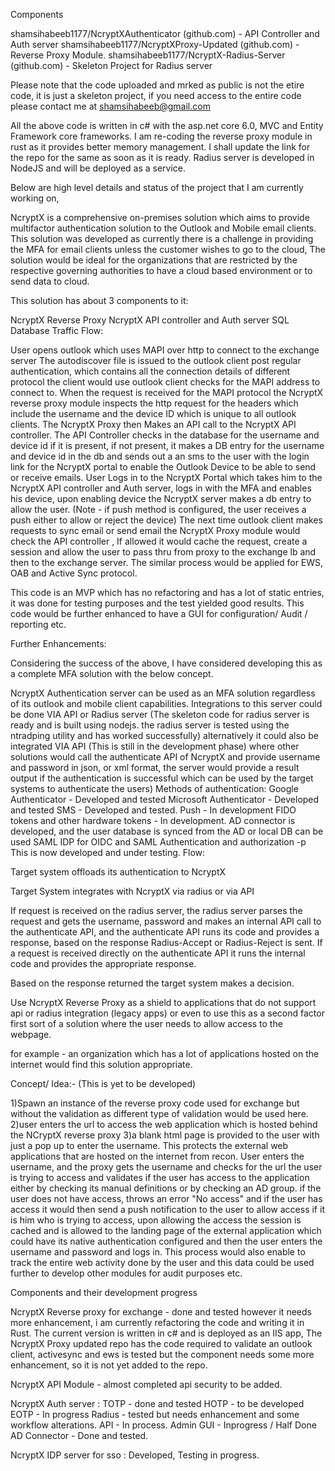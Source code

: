 Components

shamsihabeeb1177/NcryptXAuthenticator (github.com) - API Controller and Auth server shamsihabeeb1177/NcryptXProxy-Updated (github.com) - Reverse Proxy Module. shamsihabeeb1177/NcryptX-Radius-Server (github.com) - Skeleton Project for Radius server

Please note that the code uploaded and mrked as public is not the etire code, it is just a skeleton project, if you need access to the entire code please contact me at shamsihabeeb@gmail.com

All the above code is written in c# with the asp.net core 6.0, MVC and Entity Framework core frameworks. I am re-coding the reverse proxy module in rust as it provides better memory management. I shall update the link for the repo for the same as soon as it is ready. Radius server is developed in NodeJS and will be deployed as a service.

Below are high level details and status of the project that I am currently working on,

NcryptX is a comprehensive on-premises solution which aims to provide multifactor authentication solution to the Outlook and Mobile email clients. This solution was developed as currently there is a challenge in providing the MFA for email clients unless the customer wishes to go to the cloud, The solution would be ideal for the organizations that are restricted by the respective governing authorities to have a cloud based environment or to send data to cloud.

This solution has about 3 components to it:

NcryptX Reverse Proxy
NcryptX API controller and Auth server
SQL Database
Traffic Flow:

User opens outlook which uses MAPI over http to connect to the exchange server
The autodiscover file is issued to the outlook client post regular authentication, which contains all the connection details of different protocol the client would use
outlook client checks for the MAPI address to connect to.
When the request is received for the MAPI protocol the NcryptX reverse proxy module inspects the http request for the headers which include the username and the device ID which is unique to all outlook clients.
The NcryptX Proxy then Makes an API call to the NcryptX API controller.
The API Controller checks in the database for the username and device id if it is present, if not present, it makes a DB entry for the username and device id in the db and sends out a an sms to the user with the login link for the NcryptX portal to enable the Outlook Device to be able to send or receive emails.
User Logs in to the NcryptX Portal which takes him to the NcryptX API controller and Auth server, logs in with the MFA and enables his device, upon enabling device the NcryptX server makes a db entry to allow the user. (Note - if push method is configured, the user receives a push either to allow or reject the device)
The next time outlook client makes requests to sync email or send email the NcryptX Proxy module would check the API controller , If allowed it would cache the request, create a session and allow the user to pass thru from proxy to the exchange lb and then to the exchange server.
The similar process would be applied for EWS, OAB and Active Sync protocol.

This code is an MVP which has no refactoring and has a lot of static entries, it was done for testing purposes and the test yielded good results. This code would be further enhanced to have a GUI for configuration/ Audit / reporting etc.

Further Enhancements:

Considering the success of the above, I have considered developing this as a complete MFA solution with the below concept.

NcryptX Authentication server can be used as an MFA solution regardless of its outlook and mobile client capabilities. Integrations to this server could be done VIA API or Radius server (The skeleton code for radius server is ready and is built using nodejs. the radius server is tested using the ntradping utility and has worked successfully) alternatively it could also be integrated VIA API (This is still in the development phase) where other solutions would call the authenticate API of NcryptX and provide username and password in json, or xml format, the server would provide a result output if the authentication is successful which can be used by the target systems to authenticate the users) Methods of authentication: Google Authenticator - Developed and tested Microsoft Authenticator - Developed and tested SMS - Developed and tested. Push - In development FIDO tokens and other hardware tokens - In development. AD connector is developed, and the user database is synced from the AD or local DB can be used
SAML IDP for OIDC and SAML Authentication and authorization -p This is now developed and under testing.
Flow:

Target system offloads its authentication to NcryptX

Target System integrates with NcryptX via radius or via API

If request is received on the radius server, the radius server parses the request and gets the username, password and makes an internal API call to the authenticate API, and the authenticate API runs its code and provides a response, based on the response Radius-Accept or Radius-Reject is sent. If a request is received directly on the authenticate API it runs the internal code and provides the appropriate response.

Based on the response returned the target system makes a decision.

Use NcryptX Reverse Proxy as a shield to applications that do not support api or radius integration (legacy apps) or even to use this as a second factor first sort of a solution where the user needs to allow access to the webpage.

for example - an organization which has a lot of applications hosted on the internet would find this solution appropriate.

Concept/ Idea:- (This is yet to be developed)

1)Spawn an instance of the reverse proxy code used for exchange but without the validation as different type of validation would be used here. 2)user enters the url to access the web application which is hosted behind the NCryptX reverse proxy 3)a blank html page is provided to the user with just a pop up to enter the username. This protects the external web applications that are hosted on the internet from recon. User enters the username, and the proxy gets the username and checks for the url the user is trying to access and validates if the user has access to the application either by checking its manual definitions or by checking an AD group. if the user does not have access, throws an error "No access" and if the user has access it would then send a push notification to the user to allow access if it is him who is trying to access, upon allowing the access the session is cached and is allowed to the landing page of the external application which could have its native authentication configured and then the user enters the username and password and logs in. This process would also enable to track the entire web activity done by the user and this data could be used further to develop other modules for audit purposes etc.

Components and their development progress

NcryptX Reverse proxy for exchange - done and tested however it needs more enhancement, i am currently refactoring the code and writing it in Rust. The current version is written in c# and is deployed as an IIS app, The NcryptX Proxy updated repo has the code required to validate an outlook client, activesync and ews is tested but the component needs some more enhancement, so it is not yet added to the repo.

NcryptX API Module - almost completed api security to be added.

NcryptX Auth server : TOTP - done and tested HOTP - to be developed EOTP - In progress Radius - tested but needs enhancement and some workflow alterations. API - In process. Admin GUI - Inprogress / Half Done AD Connector - Done and tested.

NcryptX IDP server for sso : Developed, Testing in progress.
